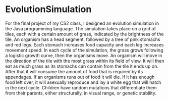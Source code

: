 # EvolutionSimulation
For the final project of my CS2 class, I designed an evolution simulation in the Java programming language. 
The simulation takes place on a grid of tiles, each with a certain amount of grass, indicated by the brightness of the tile. 
An organism has a head segment, followed by a tree of pink stomachs and red legs.
Each stomach increases food capacity and each leg increases movement speed.
In each cycle of the simulation, the grass grows following a logistic growth curve, then the organisms move.
An organism will move in the direction of the tile with the most grass within its field of view.
It will then eat as much grass as its stomachs can contain from the tile it ends up on.
After that it will consume the amount of food that is required by its appendages.
If an organisms runs out of food it will die.
If it has enough food left over, it will asexually reproduce and lay a white egg that will hatch in the next cycle.
Children have random mutations that differentiate them from their parents, either structurally, in visual range, or genetic stability.
